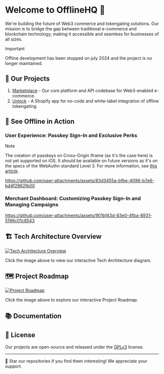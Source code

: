 # Welcome to OfflineHQ 👋

We're building the future of Web3 commerce and tokengating solutions. Our mission is to bridge the gap between traditional e-commerce and blockchain technology, making it accessible and seamless for businesses of all sizes.

> [!IMPORTANT]  
> Offline development has been stopped on july 2024 and the project is no longer maintained.

## 🚀 Our Projects

1. [Marketplace](https://github.com/OfflineHQ/marketplace) - Our core platform and API codebase for Web3-enabled e-commerce.
2. [Unlock](https://github.com/OfflineHQ/shopify-unlock) - A Shopify app for no-code and white-label integration of offline tokengating.

## 🎥 See Offline in Action

### User Experience: Passkey Sign-In and Exclusive Perks

> [!NOTE]  
> The creation of passkeys on Cross-Origin Iframe (as it's the case here) is not yet supported on iOS. It should be available on future versions as it's on the specs of the WebAuthn standard Level 3. For more information, see [this article](https://www.corbado.com/blog/iframe-passkeys-webauthn#32-create-passkeys-in-cross-origin-iframes).

<https://github.com/user-attachments/assets/83d3455a-bfbe-4096-b7e6-bd4f2862fb00>

### Merchant Dashboard: Customizing Passkey Sign-In and Managing Campaigns

<https://github.com/user-attachments/assets/901bf43d-83e0-4fba-8931-5196c01c8543>

## 🏗️ Tech Architecture Overview

[![Tech Architecture Overview](https://github.com/user-attachments/assets/db22f03e-b1e4-4eb9-bf39-52c6d0e050df)](https://lucid.app/documents/embedded/e4944a4b-41af-47ed-a4ff-1c4e5f2b7528?invitationId=inv_54639997-dead-44bf-a378-f4473e74e48c#)

Click the image above to view our interactive Tech Architecture diagram.

## 🗺️ Project Roadmap

[![Project Roadmap](https://github.com/user-attachments/assets/876ea41b-48b4-4308-8239-12ca34694134)](https://lucid.app/documents/embedded/160cef11-5208-4ba5-a611-659f81f13e02#)

Click the image above to explore our interactive Project Roadmap.

## 📚 Documentation

## 📄 License

Our projects are open-source and released under the [GPLv3](LICENSE) license.

---

🌟 Star our repositories if you find them interesting! We appreciate your support.
